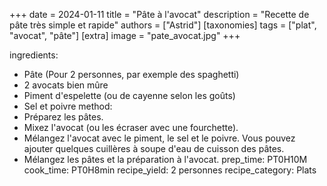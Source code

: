 +++
date = 2024-01-11
title = "Pâte à l'avocat"
description = "Recette de pâte très simple et rapide"
authors = ["Astrid"]
[taxonomies]
tags = ["plat", "avocat", "pâte"]
[extra]
image = "pate_avocat.jpg"
+++

ingredients:
- Pâte (Pour 2 personnes, par exemple des spaghetti)
- 2 avocats bien mûre
- Piment d'espelette (ou de cayenne selon les goûts)
- Sel et poivre
method:
- Préparez les pâtes.
- Mixez l'avocat (ou les écraser avec une fourchette).
- Mélangez l'avocat avec le piment, le sel et le poivre. Vous pouvez ajouter quelques cuillères à soupe d'eau de cuisson des pâtes.
- Mélangez les pâtes et la préparation à l'avocat.
prep_time: PT0H10M
cook_time: PT0H8min
recipe_yield: 2 personnes
recipe_category: Plats